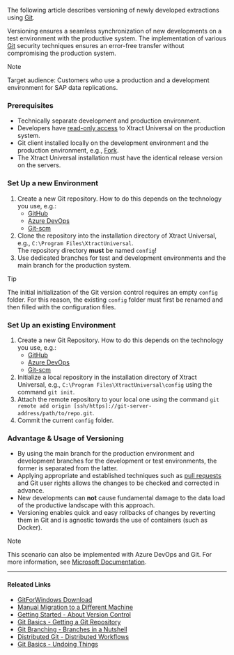 The following article describes versioning of newly developed extractions using [Git](https://gitforwindows.org/).

Versioning ensures a seamless synchronization of new developments on a test environment with the productive system. The implementation of various [Git](https://gitforwindows.org/) security techniques ensures an error-free transfer without compromising the production system.

Note

Target audience: Customers who use a production and a development environment for SAP data replications.

### Prerequisites

- Technically separate development and production environment.
- Developers have [read-only access](../../documentation/access-restrictions/) to Xtract Universal on the production system.
- Git client installed locally on the development environment and the production environment, e.g., [Fork](https://fork.dev).
- The Xtract Universal installation must have the identical release version on the servers.

### Set Up a new Environment

1. Create a new Git repository. How to do this depends on the technology you use, e.g.:
   - [GitHub](https://docs.github.com/en/get-started/quickstart/create-a-repo)
   - [Azure DevOps](https://docs.microsoft.com/en-us/azure/devops/repos/git/create-new-repo?view=azure-devops)
   - [Git-scm](https://git-scm.com/book/en/v2/Git-on-the-Server-Setting-Up-the-Server)
1. Clone the repository into the installation directory of Xtract Universal, e.g., `C:\Program Files\XtractUniversal`.\
   The repository directory **must** be named `config`!
1. Use dedicated branches for test and development environments and the main branch for the production system.

Tip

The initial initialization of the Git version control requires an empty `config` folder. For this reason, the existing `config` folder must first be renamed and then filled with the configuration files.

### Set Up an existing Environment

1. Create a new Git Repository. How to do this depends on the technology you use, e.g.:
   - [GitHub](https://docs.github.com/en/get-started/quickstart/create-a-repo)
   - [Azure DevOps](https://docs.microsoft.com/en-us/azure/devops/repos/git/create-new-repo?view=azure-devops)
   - [Git-scm](https://git-scm.com/book/en/v2/Git-on-the-Server-Setting-Up-the-Server)
1. Initialize a local repository in the installation directory of Xtract Universal, e.g., `C:\Program Files\XtractUniversal\config` using the command `git init`.
1. Attach the remote repository to your local one using the command `git remote add origin [ssh/https]://git-server-address/path/to/repo.git`.
1. Commit the current `config` folder.

### Advantage & Usage of Versioning

- By using the main branch for the production environment and development branches for the development or test environments, the former is separated from the latter.
- Applying appropriate and established techniques such as [pull requests](https://www.git-scm.com/docs/git-request-pull) and Git user rights allows the changes to be checked and corrected in advance.
- New developments can **not** cause fundamental damage to the data load of the productive landscape with this approach.
- Versioning enables quick and easy rollbacks of changes by reverting them in Git and is agnostic towards the use of containers (such as Docker).

Note

This scenario can also be implemented with Azure DevOps and Git. For more information, see [Microsoft Documentation](https://docs.microsoft.com/en-us/azure/devops/repos/?view=azure-devops).

______________________________________________________________________

#### Releated Links

- [GitForWindows Download](https://gitforwindows.org/)
- [Manual Migration to a Different Machine](../../documentation/setup/migration/)
- [Getting Started - About Version Control](https://git-scm.com/book/en/v2/Getting-Started-About-Version-Control)
- [Git Basics - Getting a Git Repository](https://git-scm.com/book/en/v2/Git-Basics-Getting-a-Git-Repository)
- [Git Branching - Branches in a Nutshell](https://git-scm.com/book/en/v2/Git-Branching-Branches-in-a-Nutshell)
- [Distributed Git - Distributed Workflows](https://git-scm.com/book/en/v2/Distributed-Git-Distributed-Workflows)
- [Git Basics - Undoing Things](https://git-scm.com/book/en/v2/Git-Basics-Undoing-Things)
